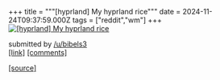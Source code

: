 +++
title = """[hyprland] My hyprland rice"""
date = 2024-11-24T09:37:59.000Z
tags = ["reddit","wm"]
+++
[![[hyprland] My hyprland rice](https://external-preview.redd.it/NzkxZG9sOGNrdDJlMepSC7wBKAAe_sB3FEMTA5lvkLWC_vQBJSqGCo2sWdcC.png?width=640&crop=smart&auto=webp&s=f7546e711cc3b026120656e0c00a29304b088222 "[hyprland] My hyprland rice")](https://www.reddit.com/r/unixporn/comments/1gynast/hyprland_my_hyprland_rice/)

submitted by [/u/bibels3](https://www.reddit.com/user/bibels3)  
[\[link\]](https://v.redd.it/kggnaj7ckt2e1) [\[comments\]](https://www.reddit.com/r/unixporn/comments/1gynast/hyprland_my_hyprland_rice/)

[[source]](https://www.reddit.com/r/unixporn/comments/1gynast/hyprland_my_hyprland_rice/)
